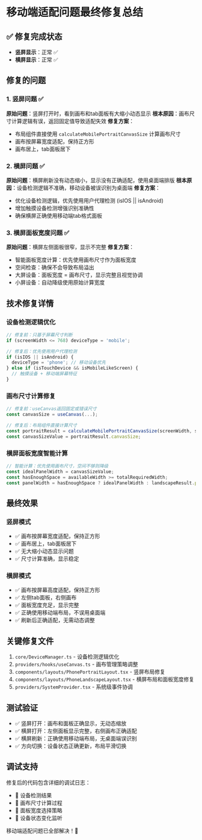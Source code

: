 # 移动端适配问题最终修复总结

## ✅ 修复完成状态
- **竖屏显示**：正常 ✅
- **横屏显示**：正常 ✅

## 修复的问题

### 1. 竖屏问题 ✅
**原始问题**：竖屏打开时，看到画布和tab面板有大缩小动态显示
**根本原因**：画布尺寸计算逻辑有误，返回固定值导致适配失效
**修复方案**：
- 布局组件直接使用 `calculateMobilePortraitCanvasSize` 计算画布尺寸
- 画布按屏幕宽度适配，保持正方形
- 画布居上，tab面板居下

### 2. 横屏问题 ✅
**原始问题**：横屏刷新没有动态缩小，显示没有正确适配，使用桌面端排版
**根本原因**：设备检测逻辑不准确，移动设备被误识别为桌面端
**修复方案**：
- 优化设备检测逻辑，优先使用用户代理检测 (isIOS || isAndroid)
- 增加触摸设备检测增强识别准确性
- 确保横屏正确使用移动端tab格式面板

### 3. 横屏面板宽度问题 ✅
**原始问题**：横屏左侧面板很窄，显示不完整
**修复方案**：
- 智能面板宽度计算：优先使用画布尺寸作为面板宽度
- 空间检查：确保不会导致布局溢出
- 大屏设备：面板宽度 = 画布尺寸，显示完整且视觉协调
- 小屏设备：自动降级使用原始计算宽度

## 技术修复详情

### 设备检测逻辑优化
```typescript
// 修复前：只基于屏幕尺寸判断
if (screenWidth <= 768) deviceType = 'mobile';

// 修复后：优先使用用户代理检测
if (isIOS || isAndroid) {
  deviceType = 'phone'; // 移动设备优先
} else if (isTouchDevice && isMobileLikeScreen) {
  // 触摸设备 + 移动端屏幕特征
}
```

### 画布尺寸计算修复
```typescript
// 修复前：useCanvas返回固定或错误尺寸
const canvasSize = useCanvas(...);

// 修复后：布局组件直接计算尺寸
const portraitResult = calculateMobilePortraitCanvasSize(screenWidth, screenHeight);
const canvasSizeValue = portraitResult.canvasSize;
```

### 横屏面板宽度智能计算
```typescript
// 智能计算：优先使用画布尺寸，空间不够则降级
const idealPanelWidth = canvasSizeValue;
const hasEnoughSpace = availableWidth >= totalRequiredWidth;
const panelWidth = hasEnoughSpace ? idealPanelWidth : landscapeResult.panelWidth;
```

## 最终效果

### 竖屏模式
- ✅ 画布按屏幕宽度适配，保持正方形
- ✅ 画布居上，tab面板居下
- ✅ 无大缩小动态显示问题
- ✅ 尺寸计算准确，显示稳定

### 横屏模式
- ✅ 画布按屏幕高度适配，保持正方形
- ✅ 左侧tab面板，右侧画布
- ✅ 面板宽度充足，显示完整
- ✅ 正确使用移动端布局，不误用桌面端
- ✅ 刷新后正确适配，无需动态调整

## 关键修复文件
1. `core/DeviceManager.ts` - 设备检测逻辑优化
2. `providers/hooks/useCanvas.ts` - 画布管理策略调整
3. `components/layouts/PhonePortraitLayout.tsx` - 竖屏布局修复
4. `components/layouts/PhoneLandscapeLayout.tsx` - 横屏布局和面板宽度修复
5. `providers/SystemProvider.tsx` - 系统级事件协调

## 测试验证
- ✅ 竖屏打开：画布和面板正确显示，无动态缩放
- ✅ 横屏打开：左侧面板显示完整，右侧画布正确适配
- ✅ 横屏刷新：正确使用移动端布局，无桌面端误识别
- ✅ 方向切换：设备状态正确更新，布局平滑切换

## 调试支持
修复后的代码包含详细的调试日志：
- 📱 设备检测结果
- 📱 画布尺寸计算过程
- 📱 面板宽度选择策略
- 🔄 设备状态变化监听

移动端适配问题已全部解决！🎉